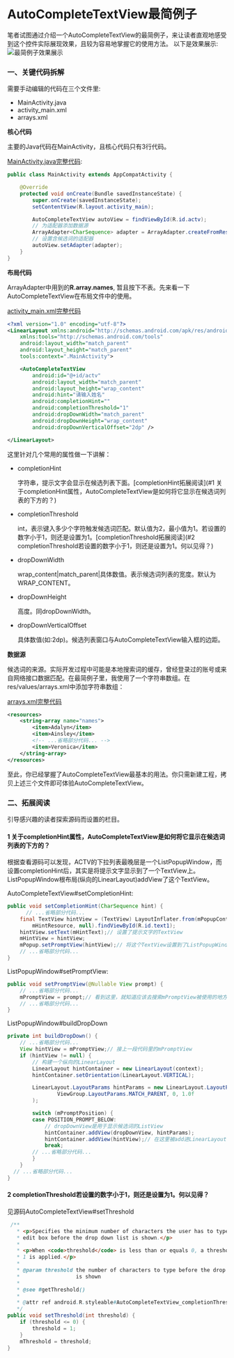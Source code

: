 # AutoCompleteTextView最简例子

笔者试图通过介绍一个AutoCompleteTextView的最简例子，来让读者直观地感受到这个控件实际展现效果，且较为容易地掌握它的使用方法。
以下是效果展示:
![最简例子效果展示](./art/simplest_sample.gif)

### 一、关键代码拆解

需要手动编辑的代码在三个文件里:

- MainActivity.java
- activity_main.xml
- arrays.xml

**核心代码**

主要的Java代码在MainActivity，且核心代码只有3行代码。

[MainActivity.java完整代码](./src/main/java/wang/relish/simplest/sample/MainActivity.java):

```java
public class MainActivity extends AppCompatActivity {

    @Override
    protected void onCreate(Bundle savedInstanceState) {
        super.onCreate(savedInstanceState);
        setContentView(R.layout.activity_main);

        AutoCompleteTextView autoView = findViewById(R.id.actv);
        // 为适配器添加数据源
        ArrayAdapter<CharSequence> adapter = ArrayAdapter.createFromResource(this, R.array.names, android.R.layout.simple_list_item_1);
        // 设置含候选词的适配器
        autoView.setAdapter(adapter);
    }
}
```

**布局代码**

ArrayAdapter中用到的**R.array.names**, 暂且按下不表。先来看一下AutoCompleteTextView在布局文件中的使用。

[activity_main.xml完整代码](./src/main/res/layout/activity_main.xml)

```xml
<?xml version="1.0" encoding="utf-8"?>
<LinearLayout xmlns:android="http://schemas.android.com/apk/res/android"
    xmlns:tools="http://schemas.android.com/tools"
    android:layout_width="match_parent"
    android:layout_height="match_parent"
    tools:context=".MainActivity">

    <AutoCompleteTextView
        android:id="@+id/actv"
        android:layout_width="match_parent"
        android:layout_height="wrap_content"
        android:hint="请输入姓名"
        android:completionHint=""
        android:completionThreshold="1"
        android:dropDownWidth="match_parent"
        android:dropDownHeight="wrap_content"
        android:dropDownVerticalOffset="2dp" />

</LinearLayout>
```

这里针对几个常用的属性做一下讲解：

- completionHint

  字符串，提示文字会显示在候选列表下面。[completionHint拓展阅读](#1 关于completionHint属性，AutoCompleteTextView是如何将它显示在候选词列表的下方的？)

- completionThreshold

  int，表示键入多少个字符触发候选词匹配。默认值为2，最小值为1。若设置的数字小于1，则还是设置为1。[completionThreshold拓展阅读](#2  completionThreshold若设置的数字小于1，则还是设置为1。何以见得？)

- dropDownWidth

  wrap_content|match_parent|具体数值。表示候选词列表的宽度。默认为WRAP_CONTENT。

- dropDownHeight

  高度。同dropDownWidth。

- dropDownVerticalOffset

  具体数值(如:2dp)。候选列表窗口与AutoCompleteTextView输入框的边距。

**数据源**

候选词的来源。实际开发过程中可能是本地搜索词的缓存，曾经登录过的账号或来自网络接口数据匹配。在最简例子里，我使用了一个字符串数组。在res/values/arrays.xml中添加字符串数组：

[arrays.xml完整代码](./src/main/res/values/arrays.xml)

```xml
<resources>
    <string-array name="names">
        <item>Adalyn</item>
        <item>Ainsley</item>
        <!-- ...省略部分代码... -->
        <item>Veronica</item>
    </string-array>
</resources>
```

至此，你已经掌握了AutoCompleteTextView最基本的用法。你只需新建工程，拷贝上述三个文件即可体验AutoCompleteTextView。

### 二、拓展阅读

引导感兴趣的读者探索源码而设置的栏目。

#### 1 关于completionHint属性，AutoCompleteTextView是如何将它显示在候选词列表的下方的？

根据查看源码可以发现，ACTV的下拉列表最晚层是一个ListPopupWindow，而设置completionHint后，其实是将提示文字显示到了一个TextView上。ListPopupWindow根布局(纵向的LinearLayout)addView了这个TextView。

  AutoCompleteTextView#setCompletionHint:

  ```java
  public void setCompletionHint(CharSequence hint) {
     	// ...省略部分代码...
      final TextView hintView = (TextView) LayoutInflater.from(mPopupContext).inflate(
          mHintResource, null).findViewById(R.id.text1);
      hintView.setText(mHintText);// 设置了提示文字的TextView
      mHintView = hintView;
      mPopup.setPromptView(hintView);// 将这个TextView设置到了ListPopupWindow里
      // ...省略部分代码...
  }
  ```

  ListPopupWindow#setPromptView:

  ```java
  public void setPromptView(@Nullable View prompt) {
      // ...省略部分代码...
      mPromptView = prompt;// 看到这里，就知道应该去搜索mPromptView被使用的地方
      // ...省略部分代码...
  }
  ```

  ListPopupWindow#buildDropDown

  ```java
  private int buildDropDown() {
      // ...省略部分代码...
      View hintView = mPromptView;// 接上一段代码里的mPromptView
      if (hintView != null) {
          // 构建一个纵向的LinearLayout
          LinearLayout hintContainer = new LinearLayout(context);
          hintContainer.setOrientation(LinearLayout.VERTICAL);
  
          LinearLayout.LayoutParams hintParams = new LinearLayout.LayoutParams(
                  ViewGroup.LayoutParams.MATCH_PARENT, 0, 1.0f
          );
  
          switch (mPromptPosition) {
          case POSITION_PROMPT_BELOW:
              // dropDownView是用于显示候选词的ListView
              hintContainer.addView(dropDownView, hintParams);
              hintContainer.addView(hintView);// 在这里被add进LinearLayout
              break;
          // ...省略部分代码...
          }
      }
  	// ...省略部分代码...
  }
  ```

#### 2  completionThreshold若设置的数字小于1，则还是设置为1。何以见得？

见源码AutoCompleteTextView#setThreshold

```java
 /**
   * <p>Specifies the minimum number of characters the user has to type in the
   * edit box before the drop down list is shown.</p>
   *
   * <p>When <code>threshold</code> is less than or equals 0, a threshold of
   * 1 is applied.</p>
   *
   * @param threshold the number of characters to type before the drop down
   *                  is shown
   *
   * @see #getThreshold()
   *
   * @attr ref android.R.styleable#AutoCompleteTextView_completionThreshold
   */
public void setThreshold(int threshold) {
    if (threshold <= 0) {
    	threshold = 1;
    }
    mThreshold = threshold;
}
```

